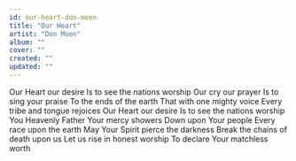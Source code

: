 ```yaml
---
id: our-heart-don-moen
title: "Our Heart"
artist: "Don Moen"
album: ""
cover: ""
created: ""
updated: ""
---
```


Our Heart our desire
Is to see the nations worship
Our cry our prayer
Is to sing your praise
To the ends of the earth
That with one mighty voice
Every tribe and tongue rejoices
Our Heart our desire
Is to see the nations worship You
Heavenly Father
Your mercy showers
Down upon Your people
Every race upon the earth
May Your Spirit pierce the darkness
Break the chains of death upon us
Let us rise in honest worship
To declare Your matchless worth